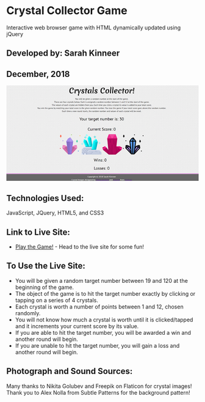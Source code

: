 # Crystal Collector Game
Interactive web browser game with HTML dynamically updated using jQuery

## Developed by: Sarah Kinneer
## December, 2018

![Photo of the Crystal Collector Game](assets/images/CrystalCollector.png)

## Technologies Used:
JavaScript, JQuery, HTML5, and CSS3

## Link to Live Site:
- [Play the Game!](https://kinneers.github.io/crystal-collector-game/) - Head to the live site for some fun!

## To Use the Live Site:
- You will be given a random target number between 19 and 120 at the beginning of the game.
- The object of the game is to hit the target number exactly by clicking or tapping on a series of 4 crystals.
- Each crystal is worth a number of points between 1 and 12, chosen randomly.
- You will not know how much a crystal is worth until it is clicked/tapped and it increments your current score by its value.
- If you are able to hit the target number, you will be awarded a win and another round will begin.
- If you are unable to hit the target number, you will gain a loss and another round will begin.

## Photograph and Sound Sources:
Many thanks to Nikita Golubev and Freepik on Flaticon for crystal images!
Thank you to Alex Nolla from Subtle Patterns for the background pattern!
